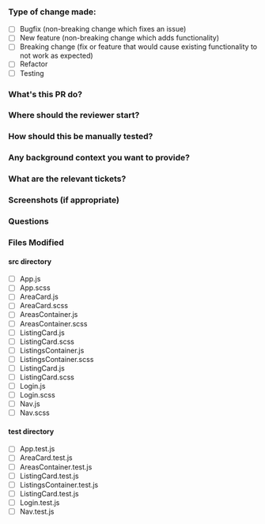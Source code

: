 ### Type of change made:
- [ ] Bugfix (non-breaking change which fixes an issue)
- [ ] New feature (non-breaking change which adds functionality)
- [ ] Breaking change (fix or feature that would cause existing functionality to not work as expected)
- [ ] Refactor
- [ ] Testing

### What's this PR do?

### Where should the reviewer start?

### How should this be manually tested?

### Any background context you want to provide?

### What are the relevant tickets?

### Screenshots (if appropriate)

### Questions

### Files Modified
#### src directory
- [ ] App.js
- [ ] App.scss
- [ ] AreaCard.js
- [ ] AreaCard.scss
- [ ] AreasContainer.js
- [ ] AreasContainer.scss
- [ ] ListingCard.js
- [ ] ListingCard.scss
- [ ] ListingsContainer.js
- [ ] ListingsContainer.scss
- [ ] ListingCard.js
- [ ] ListingCard.scss
- [ ] Login.js
- [ ] Login.scss
- [ ] Nav.js
- [ ] Nav.scss

#### test directory
- [ ] App.test.js
- [ ] AreaCard.test.js
- [ ] AreasContainer.test.js
- [ ] ListingCard.test.js
- [ ] ListingsContainer.test.js
- [ ] ListingCard.test.js
- [ ] Login.test.js
- [ ] Nav.test.js
